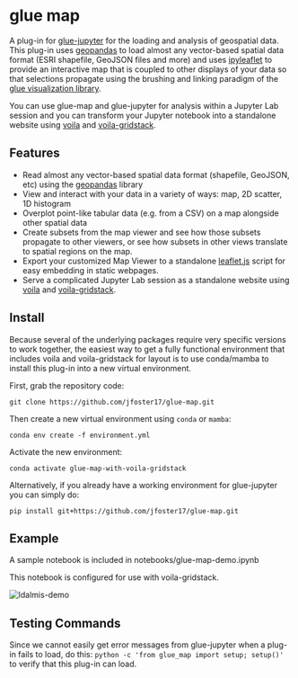 # glue map
A plug-in for [glue-jupyter](https://github.com/glue-viz/glue-jupyter) for the loading and analysis of geospatial data. This plug-in uses [geopandas](https://geopandas.org/en/stable/) to load almost any vector-based spatial data format (ESRI shapefile, GeoJSON files and more) and uses [ipyleaflet](https://ipyleaflet.readthedocs.io/en/latest/) to provide an interactive map that is coupled to other displays of your data so that selections propagate using the brushing and linking paradigm of the [glue visualization library](http://glueviz.org).

You can use glue-map and glue-jupyter for analysis within a Jupyter Lab session and you can transform your Jupyter notebook into a standalone website using [voila](https://voila.readthedocs.io/en/stable/) and [voila-gridstack](https://github.com/voila-dashboards/voila-gridstack). 

## Features

- Read almost any vector-based spatial data format (shapefile, GeoJSON, etc) using the [geopandas](https://geopandas.org/en/stable/) library
- View and interact with your data in a variety of ways: map, 2D scatter, 1D histogram
- Overplot point-like tabular data (e.g. from a CSV) on a map alongside other spatial data
- Create subsets from the map viewer and see how those subsets propagate to other viewers, or see how subsets in other views translate to spatial regions on the map.
- Export your customized Map Viewer to a standalone [leaflet.js](https://leafletjs.com) script for easy embedding in static webpages.
- Serve a complicated Jupyter Lab session as a standalone website using [voila](https://voila.readthedocs.io/en/stable/) and [voila-gridstack](https://github.com/voila-dashboards/voila-gridstack).  

## Install

Because several of the underlying packages require very specific versions to work together, the easiest way to get a fully functional environment that includes voila and voila-gridstack for layout is to use conda/mamba to install this plug-in into a new virtual environment.

First, grab the repository code:

`git clone https://github.com/jfoster17/glue-map.git`

Then create a new virtual environment using `conda` or `mamba`:

`conda env create -f environment.yml`

Activate the new environment:

`conda activate glue-map-with-voila-gridstack`

Alternatively, if you already have a working environment for glue-jupyter you can simply do:

`pip install git+https://github.com/jfoster17/glue-map.git`


## Example

A sample notebook is included in notebooks/glue-map-demo.ipynb

This notebook is configured for use with voila-gridstack. 

![Idalmis-demo](https://user-images.githubusercontent.com/3639698/215539329-6b752e63-789d-4fda-8fcd-f7ecfdeeed51.png)


## Testing Commands
Since we cannot easily get error messages from glue-jupyter when a plug-in fails to load, do this:
`python -c 'from glue_map import setup; setup()'` to verify that this plug-in can load.
